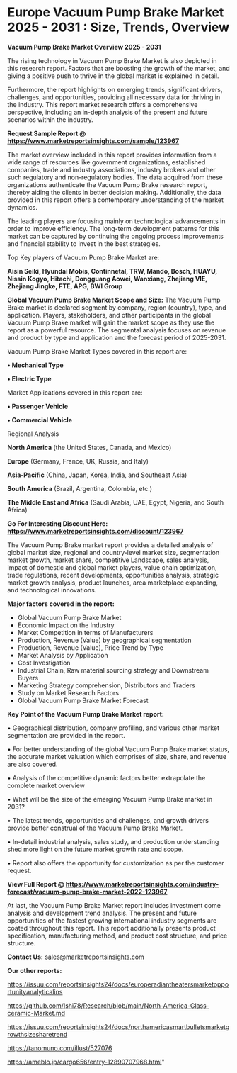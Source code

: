 # Europe Vacuum Pump Brake Market 2025 - 2031 : Size, Trends, Overview

<Strong> Vacuum Pump Brake Market Overview 2025 - 2031</strong>

The rising technology in Vacuum Pump Brake Market is also depicted in this research report. Factors that are boosting the growth of the market, and giving a positive push to thrive in the global market is explained in detail.

Furthermore, the report highlights on emerging trends, significant drivers, challenges, and opportunities, providing all necessary data for thriving in the industry. This report market research offers a comprehensive perspective, including an in-depth analysis of the present and future scenarios within the industry.

<strong>Request Sample Report @ <a href=https://www.marketreportsinsights.com/sample/123967>https://www.marketreportsinsights.com/sample/123967</a></strong>

The market overview included in this report provides information from a wide range of resources like government organizations, established companies, trade and industry associations, industry brokers and other such regulatory and non-regulatory bodies. The data acquired from these organizations authenticate the Vacuum Pump Brake research report, thereby aiding the clients in better decision making. Additionally, the data provided in this report offers a contemporary understanding of the market dynamics.

The leading players are focusing mainly on technological advancements in order to improve efficiency. The long-term development patterns for this market can be captured by continuing the ongoing process improvements and financial stability to invest in the best strategies.

Top Key players of Vacuum Pump Brake Market are:

<strong>Aisin Seiki, Hyundai Mobis, Continnetal, TRW, Mando, Bosch, HUAYU, Nissin Kogyo, Hitachi, Dongguang Aowei, Wanxiang, Zhejiang VIE, Zhejiang Jingke, FTE, APG, BWI Group</strong>

<strong><b>Global Vacuum Pump Brake Market Scope and Size:</b></strong>
The Vacuum Pump Brake market is declared segment by company, region (country), type, and application. Players, stakeholders, and other participants in the global Vacuum Pump Brake market will gain the market scope as they use the report as a powerful resource. The segmental analysis focuses on revenue and product by type and application and the forecast period of 2025-2031.

Vacuum Pump Brake Market Types covered in this report are:

<strong>• Mechanical Type

• Electric Type</strong>

Market Applications covered in this report are:

<strong>• Passenger Vehicle

• Commercial Vehicle</strong> 

Regional Analysis

<strong>North America</strong> (the United States, Canada, and Mexico)

<strong>Europe</strong> (Germany, France, UK, Russia, and Italy)

<strong>Asia-Pacific</strong> (China, Japan, Korea, India, and Southeast Asia)

<strong>South America</strong> (Brazil, Argentina, Colombia, etc.)

<strong>The Middle East and Africa</strong> (Saudi Arabia, UAE, Egypt, Nigeria, and South Africa)

<strong>Go For Interesting Discount Here: <a href=https://www.marketreportsinsights.com/discount/123967>https://www.marketreportsinsights.com/discount/123967</a></strong>

The Vacuum Pump Brake market report provides a detailed analysis of global market size, regional and country-level market size, segmentation market growth, market share, competitive Landscape, sales analysis, impact of domestic and global market players, value chain optimization, trade regulations, recent developments, opportunities analysis, strategic market growth analysis, product launches, area marketplace expanding, and technological innovations.

<strong><b>Major factors covered in the report:</b></strong>
<ul>
  <li>Global Vacuum Pump Brake Market </li>
  <li>Economic Impact on the Industry</li>
  <li>Market Competition in terms of Manufacturers</li>
  <li>Production, Revenue (Value) by geographical segmentation</li>
  <li>Production, Revenue (Value), Price Trend by Type</li>
  <li>Market Analysis by Application</li>
  <li>Cost Investigation</li>
  <li>Industrial Chain, Raw material sourcing strategy and Downstream Buyers</li>
  <li>Marketing Strategy comprehension, Distributors and Traders</li>
  <li>Study on Market Research Factors</li>
  <li>Global Vacuum Pump Brake Market Forecast</li>
</ul>

<strong><b>Key Point of the Vacuum Pump Brake Market report:</b></strong>

• Geographical distribution, company profiling, and various other market segmentation are provided in the report.

• For better understanding of the global Vacuum Pump Brake market status, the accurate market valuation which comprises of size, share, and revenue are also covered.

• Analysis of the competitive dynamic factors better extrapolate the complete market overview

• What will be the size of the emerging Vacuum Pump Brake market in 2031?

• The latest trends, opportunities and challenges, and growth drivers provide better construal of the Vacuum Pump Brake Market.

• In-detail industrial analysis, sales study, and production understanding shed more light on the future market growth rate and scope.

• Report also offers the opportunity for customization as per the customer request.

<strong><b>View Full Report @ <a href=https://www.marketreportsinsights.com/industry-forecast/vacuum-pump-brake-market-2022-123967>https://www.marketreportsinsights.com/industry-forecast/vacuum-pump-brake-market-2022-123967</a></b></strong>


At last, the Vacuum Pump Brake Market report includes investment come analysis and development trend analysis. The present and future opportunities of the fastest growing international industry segments are coated throughout this report. This report additionally presents product specification, manufacturing method, and product cost structure, and price structure.

<strong>Contact Us:</strong>
sales@marketreportsinsights.com

<strong>Our other reports:</strong>

<a href=https://issuu.com/reportsinsights24/docs/europeradiantheatersmarketopportunityanalyticalins>https://issuu.com/reportsinsights24/docs/europeradiantheatersmarketopportunityanalyticalins</a>

<a href=https://github.com/Ishi78/Research/blob/main/North-America-Glass-ceramic-Market.md>https://github.com/Ishi78/Research/blob/main/North-America-Glass-ceramic-Market.md</a>

<a href=https://issuu.com/reportsinsights24/docs/northamericasmartbulletsmarketgrowthsizesharetrend>https://issuu.com/reportsinsights24/docs/northamericasmartbulletsmarketgrowthsizesharetrend</a>

<a href=https://tanomuno.com/illust/527076>https://tanomuno.com/illust/527076</a>

<a href=https://ameblo.jp/cargo656/entry-12890707968.html>https://ameblo.jp/cargo656/entry-12890707968.html</a>"

